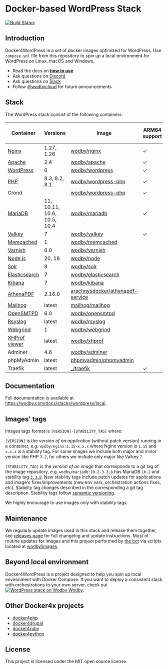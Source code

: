 # Docker-based WordPress Stack

[![Build Status](https://github.com/wodby/docker4wordpress/workflows/Run%20tests/badge.svg)](https://github.com/wodby/docker4wordpress/actions)

## Introduction

Docker4WordPress is a set of docker images optimized for WordPress. Use `compose.yml` file from this repository to spin
up a local environment for WordPress on Linux, macOS and Windows.

* Read the docs on [**how to use**](https://wodby.com/docs/stacks/wordpress/local#usage)
* Ask questions on [Discord](http://discord.wodby.com/)
* Ask questions on [Slack](http://slack.wodby.com/)
* Follow [@wodbycloud](https://twitter.com/wodbycloud) for future announcements

## Stack

The WordPress stack consist of the following containers:

| Container       | Versions                    | Image                              | ARM64 support | Enabled by default |
|-----------------|-----------------------------|------------------------------------|---------------|--------------------|
| [Nginx]         | 1.27, 1.26                  | [wodby/nginx]                      | ✓             | ✓                  |
| [Apache]        | 2.4                         | [wodby/apache]                     | ✓             |                    |
| [WordPress]     | 6                           | [wodby/wordpress]                  | ✓             | ✓                  |
| [PHP]           | 8.3, 8.2, 8.1               | [wodby/wordpress-php]              | ✓             |                    |
| Crond           |                             | [wodby/wordpress-php]              | ✓             | ✓                  |
| [MariaDB]       | 11, 10.11, 10.6, 10.5, 10.4 | [wodby/mariadb]                    | ✓             | ✓                  |
| [Valkey]        | 7                           | [wodby/valkey]                     | ✓             |                    |
| [Memcached]     | 1                           | [wodby/memcached]                  |               |                    |
| [Varnish]       | 6.0                         | [wodby/varnish]                    |               |                    |
| [Node.js]       | 20, 18                      | [wodby/node]                       |               |                    |
| [Solr]          | 8                           | [wodby/solr]                       |               |                    |
| [Elasticsearch] | 7                           | [wodby/elasticsearch]              |               |                    |
| [Kibana]        | 7                           | [wodby/kibana]                     |               |                    |
| [AthenaPDF]     | 2.16.0                      | [arachnysdocker/athenapdf-service] |               |                    |
| [Mailhog]       | latest                      | [mailhog/mailhog]                  |               | ✓                  |
| [OpenSMTPD]     | 6.0                         | [wodby/opensmtpd]                  |               |                    |
| [Rsyslog]       | latest                      | [wodby/rsyslog]                    |               |                    |
| [Webgrind]      | 1                           | [wodby/webgrind]                   |               |                    |
| [XHProf viewer] | latest                      | [wodby/xhprof]                     |               |                    |
| Adminer         | 4.6                         | [wodby/adminer]                    |               |                    |
| phpMyAdmin      | latest                      | [phpmyadmin/phpmyadmin]            |               |                    |
| Traefik         | latest                      | [_/traefik]                        | ✓             | ✓                  |

## Documentation

Full documentation is available at https://wodby.com/docs/stacks/wordpress/local.

## Images' tags

Images tags format is `[VERSION]-[STABILITY_TAG]` where:

`[VERSION]` is the _version of an application_ (without patch version) running in a container,
e.g. `wodby/nginx:1.15-x.x.x` where Nginx version is `1.15` and `x.x.x` is a stability tag. For some images we include
both major and minor version like PHP `7.2`, for others we include only major like Valkey `7`.

`[STABILITY_TAG]` is the _version of an image_ that corresponds to a git tag of the image repository,
e.g. `wodby/mariadb:10.2-3.3.8` has MariaDB `10.2` and stability
tag [`3.3.8`](https://github.com/wodby/mariadb/releases/tag/3.3.8). New stability tags include patch updates for
applications and image's fixes/improvements (new env vars, orchestration actions fixes, etc). Stability tag changes
described in the corresponding a git tag description. Stability tags follow [semantic versioning](https://semver.org/).

We highly encourage to use images only with stability tags.

## Maintenance

We regularly update images used in this stack and release them together,
see [releases page](https://github.com/wodby/docker4wordpress/releases) for full changelog and update instructions. Most
of routine updates for images and this project performed by [the bot](https://github.com/wodbot) via scripts located
at [wodby/images](https://github.com/wodby/images).

## Beyond local environment

Docker4WordPress is a project designed to help you spin up local environment with Docker Compose. If you want to deploy
a consistent stack with orchestrations to your own server, check
out [![WordPress stack on Wodby](https://www.google.com/s2/favicons?domain=wodby.com) Wodby](https://wodby.com/stacks/wordpress).

## Other Docker4x projects

* [docker4php](https://github.com/wodby/docker4php)
* [docker4drupal](https://github.com/wodby/docker4drupal)
* [docker4ruby](https://github.com/wodby/docker4ruby)
* [docker4python](https://github.com/wodby/docker4python)

## License

This project is licensed under the MIT open source license.

[Apache]: https://wodby.com/docs/stacks/wordpress/containers#apache

[AthenaPDF]: https://wodby.com/docs/stacks/wordpress/containers#athenapdf

[Elasticsearch]: https://wodby.com/docs/stacks/elasticsearch

[Kibana]: https://wodby.com/docs/stacks/elasticsearch

[Mailhog]: https://wodby.com/docs/stacks/wordpress/containers#mailhog

[MariaDB]: https://wodby.com/docs/stacks/wordpress/containers#mariadb

[Memcached]: https://wodby.com/docs/stacks/wordpress/containers#memcached

[Nginx]: https://wodby.com/docs/stacks/wordpress/containers#nginx

[Node.js]: https://wodby.com/docs/stacks/wordpress/containers#nodejs

[OpenSMTPD]: https://wodby.com/docs/stacks/wordpress/containers#opensmtpd

[PHP]: https://wodby.com/docs/stacks/wordpress/containers#php

[Rsyslog]: https://wodby.com/docs/stacks/wordpress/containers#rsyslog

[Solr]: https://wodby.com/docs/stacks/solr

[Varnish]: https://wodby.com/docs/stacks/wordpress/containers#varnish

[Valkey]: https://wodby.com/docs/stacks/wordpress/containers#valkey

[Webgrind]: https://wodby.com/docs/stacks/wordpress/containers#webgrind

[Wordpress]: https://wodby.com/docs/stacks/wordpress/containers#php

[XHProf viewer]: https://wodby.com/docs/stacks/php/containers#xhprof-viewer

[_/traefik]: https://hub.docker.com/_/traefik

[arachnysdocker/athenapdf-service]: https://hub.docker.com/r/arachnysdocker/athenapdf-service

[mailhog/mailhog]: https://hub.docker.com/r/mailhog/mailhog

[phpmyadmin/phpmyadmin]: https://hub.docker.com/r/phpmyadmin/phpmyadmin

[wodby/adminer]: https://github.com/wodby/adminer

[wodby/apache]: https://github.com/wodby/apache

[wodby/elasticsearch]: https://github.com/wodby/elasticsearch

[wodby/kibana]: https://github.com/wodby/kibana

[wodby/mariadb]: https://github.com/wodby/mariadb

[wodby/memcached]: https://github.com/wodby/memcached

[wodby/nginx]: https://github.com/wodby/nginx

[wodby/node]: https://github.com/wodby/node

[wodby/opensmtpd]: https://github.com/wodby/opensmtpd

[wodby/valkey]: https://github.com/wodby/valkey

[wodby/rsyslog]: https://github.com/wodby/rsyslog

[wodby/solr]: https://github.com/wodby/solr

[wodby/varnish]: https://github.com/wodby/varnish

[wodby/webgrind]: https://hub.docker.com/r/wodby/webgrind

[wodby/wordpress-php]: https://github.com/wodby/wordpress-php

[wodby/wordpress]: https://github.com/wodby/wordpress

[wodby/xhprof]: https://github.com/wodby/xhprof
